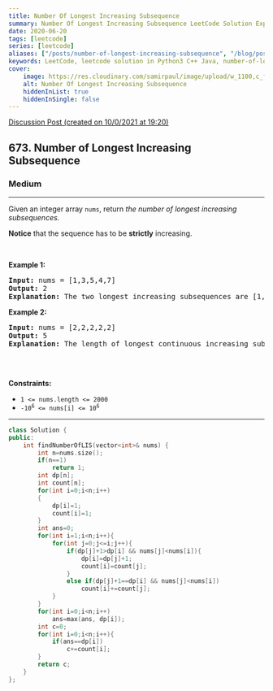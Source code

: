 ```yaml
---
title: Number Of Longest Increasing Subsequence
summary: Number Of Longest Increasing Subsequence LeetCode Solution Explained
date: 2020-06-20
tags: [leetcode]
series: [leetcode]
aliases: ["/posts/number-of-longest-increasing-subsequence", "/blog/posts/number-of-longest-increasing-subsequence", "/number-of-longest-increasing-subsequence"]
keywords: LeetCode, leetcode solution in Python3 C++ Java, number-of-longest-increasing-subsequence solution
cover:
    image: https://res.cloudinary.com/samirpaul/image/upload/w_1100,c_fit,co_rgb:FFFFFF,l_text:Arial_70_bold:Number Of Longest Increasing Subsequence/problem-solving.webp
    alt: Number Of Longest Increasing Subsequence
    hiddenInList: true
    hiddenInSingle: false
---
```



[Discussion Post (created on 10/0/2021 at 19:20)](https://leetcode.com/problems/number-of-longest-increasing-subsequence/discuss/1010535/2D-DP-or-C%2B%2B)  
<h2>673. Number of Longest Increasing Subsequence</h2><h3>Medium</h3><hr><div><p>Given an integer array&nbsp;<code>nums</code>, return <em>the number of longest increasing subsequences.</em></p>

<p><strong>Notice</strong> that the sequence has to be <strong>strictly</strong> increasing.</p>

<p>&nbsp;</p>
<p><strong>Example 1:</strong></p>

<pre><strong>Input:</strong> nums = [1,3,5,4,7]
<strong>Output:</strong> 2
<strong>Explanation:</strong> The two longest increasing subsequences are [1, 3, 4, 7] and [1, 3, 5, 7].
</pre>

<p><strong>Example 2:</strong></p>

<pre><strong>Input:</strong> nums = [2,2,2,2,2]
<strong>Output:</strong> 5
<strong>Explanation:</strong> The length of longest continuous increasing subsequence is 1, and there are 5 subsequences' length is 1, so output 5.

</pre>

<p>&nbsp;</p>
<p><strong>Constraints:</strong></p>

<ul>
	<li><code>1 &lt;= nums.length &lt;= 2000</code></li>
	<li><code>-10<sup>6</sup> &lt;= nums[i] &lt;= 10<sup>6</sup></code></li>
</ul>
</div>

---




```cpp
class Solution {
public:
    int findNumberOfLIS(vector<int>& nums) {
        int n=nums.size();
        if(n==1)
            return 1;
        int dp[n];
        int count[n];
        for(int i=0;i<n;i++)
        {
            dp[i]=1;
            count[i]=1;
        }
        int ans=0;
        for(int i=1;i<n;i++){
            for(int j=0;j<=i;j++){
                if(dp[j]+1>dp[i] && nums[j]<nums[i]){
                    dp[i]=dp[j]+1;
                    count[i]=count[j];
                }
                else if(dp[j]+1==dp[i] && nums[j]<nums[i])
                    count[i]+=count[j];
            }
        }
        for(int i=0;i<n;i++)
            ans=max(ans, dp[i]);
        int c=0;
        for(int i=0;i<n;i++){
            if(ans==dp[i])
                c+=count[i];
        }
        return c;
    }
};
```
